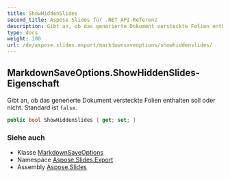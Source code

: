 ```yaml
---
title: ShowHiddenSlides
second_title: Aspose.Slides für .NET API-Referenz
description: Gibt an, ob das generierte Dokument versteckte Folien enthalten soll oder nicht. Standard ist false.
type: docs
weight: 100
url: /de/aspose.slides.export/markdownsaveoptions/showhiddenslides/
---
```


## MarkdownSaveOptions.ShowHiddenSlides-Eigenschaft

Gibt an, ob das generierte Dokument versteckte Folien enthalten soll oder nicht. Standard ist `false`.

```csharp
public bool ShowHiddenSlides { get; set; }
```

### Siehe auch

* Klasse [MarkdownSaveOptions](../../markdownsaveoptions)
* Namespace [Aspose.Slides.Export](../../markdownsaveoptions)
* Assembly [Aspose.Slides](../../../)

<!-- DO NOT EDIT: generiert von xmldocmd für Aspose.Slides.dll -->